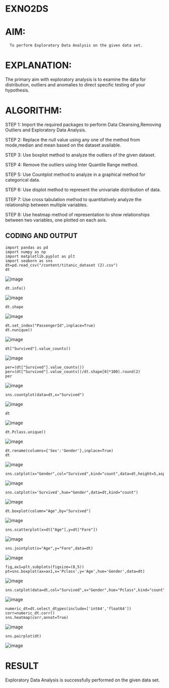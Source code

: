 # EXNO2DS
# AIM:
      To perform Exploratory Data Analysis on the given data set.
      
# EXPLANATION:
  The primary aim with exploratory analysis is to examine the data for distribution, outliers and anomalies to direct specific testing of your hypothesis.
  
# ALGORITHM:
STEP 1: Import the required packages to perform Data Cleansing,Removing Outliers and Exploratory Data Analysis.

STEP 2: Replace the null value using any one of the method from mode,median and mean based on the dataset available.

STEP 3: Use boxplot method to analyze the outliers of the given dataset.

STEP 4: Remove the outliers using Inter Quantile Range method.

STEP 5: Use Countplot method to analyze in a graphical method for categorical data.

STEP 6: Use displot method to represent the univariate distribution of data.

STEP 7: Use cross tabulation method to quantitatively analyze the relationship between multiple variables.

STEP 8: Use heatmap method of representation to show relationships between two variables, one plotted on each axis.

## CODING AND OUTPUT
```
import pandas as pd
import numpy as np
import matplotlib.pyplot as plt
import seaborn as sns
dt=pd.read_csv("/content/titanic_dataset (2).csv")
dt
```
![image](https://github.com/user-attachments/assets/afd2a80e-102b-4789-9542-6d957737abd7)
```
dt.info()
```
![image](https://github.com/user-attachments/assets/0536dca5-36c2-42b0-a61b-2841a8e0dfe5)
```
dt.shape
```
![image](https://github.com/user-attachments/assets/da6c230e-dfe2-4356-91a0-7ca09d2fc372)
```
dt.set_index("PassengerId",inplace=True)
dt.nunique()
```
![image](https://github.com/user-attachments/assets/0b0ddb83-152d-4300-a509-fd6073d2453f)
```
dt["Survived"].value_counts()
```
![image](https://github.com/user-attachments/assets/17b3e630-96c9-460b-8e49-53eb52478cfe)
```
per=(dt["Survived"].value_counts())
per=(dt["Survived"].value_counts()/dt.shape[0]*100).round(2)
per
```
![image](https://github.com/user-attachments/assets/f78fe817-b1d1-44cd-ae18-70f39cf487bd)
```
sns.countplot(data=dt,x="Survived")
```
![image](https://github.com/user-attachments/assets/9eb0b173-7fa2-4a79-8558-44f005c8764c)
```
dt
```
![image](https://github.com/user-attachments/assets/7ab20e56-0f9e-4398-bfcd-0c2a9d5ec1e9)
```
dt.Pclass.unique()
```
![image](https://github.com/user-attachments/assets/ff764bf1-338c-4c8d-921a-b60125317a74)
```
dt.rename(columns={'Sex':'Gender'},inplace=True)
dt
```
![image](https://github.com/user-attachments/assets/a85ea08f-7de8-456d-a990-2a5db7e97bd9)
```
sns.catplot(x="Gender",col="Survived",kind="count",data=dt,height=5,aspect=.7)
```
![image](https://github.com/user-attachments/assets/b98a386d-4d23-42e7-887b-44ae0f654556)
```
sns.catplot(x='Survived',hue="Gender",data=dt,kind="count")
```
![image](https://github.com/user-attachments/assets/38769e42-4c5b-4ed8-abef-7ccc4d6e5e40)
```
dt.boxplot(column="Age",by="Survived")
```
![image](https://github.com/user-attachments/assets/5ffb019d-cf0f-42d2-894f-04782092930f)
```
sns.scatterplot(x=dt["Age"],y=dt["Fare"])
```
![image](https://github.com/user-attachments/assets/d23fe5ba-b0b4-440d-bca1-211a0ddcc15a)
```
sns.jointplot(x="Age",y="Fare",data=dt)
```
![image](https://github.com/user-attachments/assets/d4b1531f-9a66-4b14-ac9f-0f7c6e343fec)
```
fig,ax1=plt.subplots(figsize=(8,5))
pt=sns.boxplot(ax=ax1,x='Pclass',y='Age',hue='Gender',data=dt)
```
![image](https://github.com/user-attachments/assets/1768518c-1e1e-47e4-b29a-88affadce64c)
```
sns.catplot(data=dt,col="Survived",x="Gender",hue="Pclass",kind="count")
```
![image](https://github.com/user-attachments/assets/020ed9ab-3b95-4ee0-9af3-e7eced0e2af9)
```
numeric_dt=dt.select_dtypes(include=['int64','float64'])
corr=numeric_dt.corr()
sns.heatmap(corr,annot=True)
```
![image](https://github.com/user-attachments/assets/73f9135e-0dec-412a-b56c-9307607e2111)
```
sns.pairplot(dt)
```
![image](https://github.com/user-attachments/assets/f3932c81-1f90-4166-a5fc-c8da625eba43)

# RESULT
Exploratory Data Analysis is successfully performed on the given data set.

